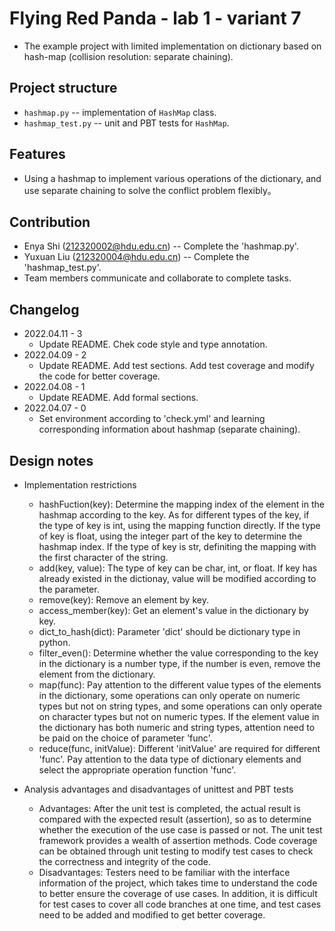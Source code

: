 # Flying Red Panda - lab 1 - variant 7

- The example project with limited implementation on dictionary based on hash-map 
(collision resolution: separate chaining).

## Project structure

- `hashmap.py` -- implementation of `HashMap` class.
- `hashmap_test.py` -- unit and PBT tests for `HashMap`.

## Features

- Using a hashmap to implement various operations of the dictionary, and use separate chaining to solve the conflict problem flexibly。

## Contribution

- Enya Shi (212320002@hdu.edu.cn) -- Complete the 'hashmap.py'.
- Yuxuan Liu (212320004@hdu.edu.cn) -- Complete the 'hashmap_test.py'.
- Team members communicate and collaborate to complete tasks.

## Changelog

- 2022.04.11 - 3
  - Update README. Chek code style and type annotation.
- 2022.04.09 - 2
  - Update README. Add test sections. Add test coverage and modify the code for better coverage.
- 2022.04.08 - 1
  - Update README. Add formal sections.
- 2022.04.07 - 0
  - Set environment according to 'check.yml' and learning corresponding information about hashmap (separate chaining).

## Design notes

- Implementation restrictions
  - hashFuction(key): Determine the mapping index of the element in the hashmap according to the key. As for different types of the key, if the type of key is int, using the mapping function directly. If the type of key is float, using the integer part of the key to determine the hashmap index. If the type of key is str, definiting the mapping with the first character of the string.
  - add(key, value): The type of key can be char, int, or float. If key has already existed in the dictionay, value will be modified according to the parameter.
  - remove(key): Remove an element by key.
  - access_member(key): Get an element's value in the dictionary by key.
  - dict_to_hash(dict): Parameter 'dict' should be dictionary type in python.
  - filter_even(): Determine whether the value corresponding to the key in the dictionary is a number type, if the number is even, remove the element from the dictionary.
  - map(func): Pay attention to the different value types of the elements in the dictionary, some operations can only operate on numeric types but not on string types, and some operations can only operate on character types but not on numeric types. If the element value in the dictionary has both numeric and string types, attention need to be paid on the choice of parameter 'func'.
  - reduce(func, initValue): Different 'initValue' are required for different 'func'. Pay attention to the data type of dictionary elements and select the appropriate operation function 'func'.

- Analysis advantages and disadvantages of unittest and PBT tests
  - Advantages: After the unit test is completed, the actual result is compared with the expected result (assertion), so as to determine whether the execution of the use case is passed or not. The unit test framework provides a wealth of assertion methods. Code coverage can be obtained through unit testing to modify test cases to check the correctness and integrity of the code.
  - Disadvantages: Testers need to be familiar with the interface information of the project, which takes time to understand the code to better ensure the coverage of use cases. In addition, it is difficult for test cases to cover all code branches at one time, and test cases need to be added and modified to get better coverage.